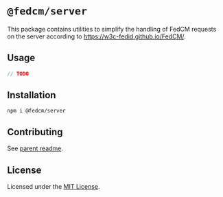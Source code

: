 # `@fedcm/server`

This package contains utilities to simplify the handling of FedCM requests on the server according to https://w3c-fedid.github.io/FedCM/.


## Usage

```ts
// TODO
```


## Installation

```raw
npm i @fedcm/server
```


## Contributing

See [parent readme](../../README.md#contributing).


## License

Licensed under the [MIT License](./LICENSE).
